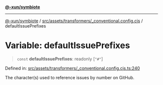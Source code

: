[**@-xun/symbiote**](../../../../../README.md)

***

[@-xun/symbiote](../../../../../README.md) / [src/assets/transformers/\_conventional.config.cjs](../README.md) / defaultIssuePrefixes

# Variable: defaultIssuePrefixes

> `const` **defaultIssuePrefixes**: readonly \[`"#"`\]

Defined in: [src/assets/transformers/\_conventional.config.cjs.ts:240](https://github.com/Xunnamius/symbiote/blob/f1a40b5448c4c0e7d4ef29eadf33bfec36be686d/src/assets/transformers/_conventional.config.cjs.ts#L240)

The character(s) used to reference issues by number on GitHub.
